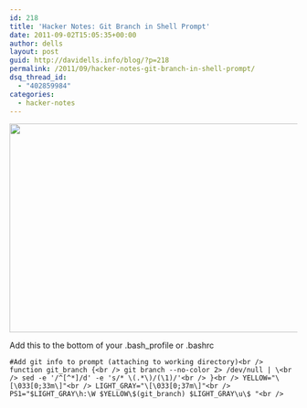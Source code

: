 ```yaml
---
id: 218
title: 'Hacker Notes: Git Branch in Shell Prompt'
date: 2011-09-02T15:05:35+00:00
author: dells
layout: post
guid: http://davidells.info/blog/?p=218
permalink: /2011/09/hacker-notes-git-branch-in-shell-prompt/
dsq_thread_id:
  - "402859984"
categories:
  - hacker-notes
---
```

[<img src="http://davidells.info/blog/wp-content/uploads/2011/09/git_branch_in_prompt1.png" alt="" title="git_branch_in_prompt" width="564" height="366" class="aligncenter size-full wp-image-257" />](http://davidells.info/blog/wp-content/uploads/2011/09/git_branch_in_prompt1.png)

Add this to the bottom of your .bash_profile or .bashrc
  
`#Add git info to prompt (attaching to working directory)<br />
function git_branch {<br />
  git branch --no-color 2> /dev/null | \<br />
        sed -e '/^[^*]/d' -e 's/* \(.*\)/(\1)/'<br />
}<br />
YELLOW="\[\033[0;33m\]"<br />
LIGHT_GRAY="\[\033[0;37m\]"<br />
PS1="$LIGHT_GRAY\h:\W $YELLOW\$(git_branch) $LIGHT_GRAY\u\$ "<br />
`